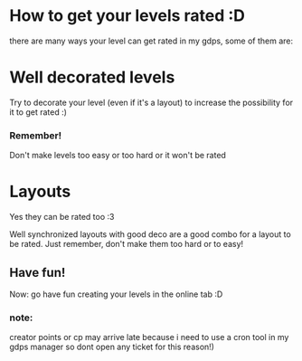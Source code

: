 # How to get your levels rated :D
there are many ways your level can get rated in my gdps,
some of them are:

# Well decorated levels
Try to decorate your level (even if it's a layout) to
increase the possibility for it to get rated :)
### Remember!
Don't make levels too easy or too hard or it won't be rated

# Layouts
Yes they can be rated too :3

Well synchronized layouts with good deco are a good combo
for a layout to be rated. Just remember, don't make them too
hard or to easy!

## Have fun!
Now: go have fun creating your levels in the online tab
:D

### note:
creator points or cp may arrive late because i need
to use a cron tool in my gdps manager so dont open any ticket for
this reason!)
